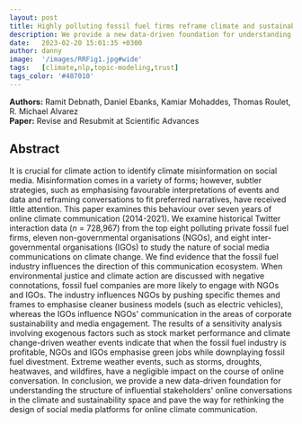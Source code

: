 ```yaml
---
layout: post
title: Highly polluting fossil fuel firms reframe climate and sustainability communication on social media
description: We provide a new data-driven foundation for understanding the structure of influential stakeholders' online conversations in the climate and sustainability space.
date:   2023-02-20 15:01:35 +0300
author: danny
image:  '/images/RRFig1.jpg#wide'
tags:   [climate,nlp,topic-modeling,trust]
tags_color: '#487010'
---
```


<b>Authors:</b> Ramit Debnath, Daniel Ebanks, Kamiar Mohaddes, Thomas Roulet, R. Michael Alvarez <br>
<b>Paper:</b> Revise and Resubmit at Scientific Advances

## Abstract

It is crucial for climate action to identify climate misinformation on social media. Misinformation comes in a variety of forms; however, subtler strategies, such as emphasising favourable interpretations of events and data and reframing conversations to fit preferred narratives, have received little attention. This paper examines this behaviour over seven years of online climate communication (2014-2021). We examine historical Twitter interaction data ($n$ = 728,967) from the top eight polluting private fossil fuel firms, eleven non-governmental organisations (NGOs), and eight inter-governmental organisations (IGOs) to study the nature of social media communications on climate change. We find evidence that the fossil fuel industry influences the direction of this communication ecosystem. When environmental justice and climate action are discussed with negative connotations, fossil fuel companies are more likely to engage with NGOs and IGOs. The industry influences NGOs by pushing specific themes and frames to emphasise cleaner business models (such as electric vehicles), whereas the IGOs influence NGOs' communication in the areas of corporate sustainability and media engagement. The results of a sensitivity analysis involving exogenous factors such as stock market performance and climate change-driven weather events indicate that when the fossil fuel industry is profitable, NGOs and IGOs emphasise green jobs while downplaying fossil fuel divestment. Extreme weather events, such as storms, droughts, heatwaves, and wildfires, have a negligible impact on the course of online conversation. In conclusion, we provide a new data-driven foundation for understanding the structure of influential stakeholders' online conversations in the climate and sustainability space and pave the way for rethinking the design of social media platforms for online climate communication.
